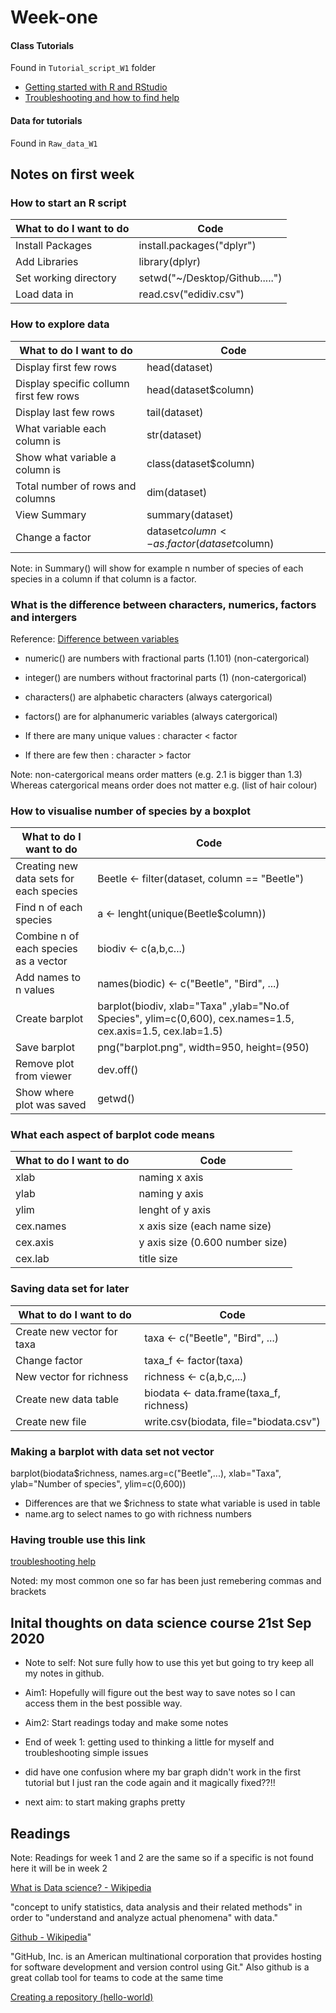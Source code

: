 # Week-one

#### Class Tutorials
Found in `Tutorial_script_W1` folder
* [Getting started with R and RStudio](https://ourcodingclub.github.io/tutorials/intro-to-r/)
* [Troubleshooting and how to find help](https://ourcodingclub.github.io/tutorials/troubleshooting/)

#### Data for tutorials 
Found in `Raw_data_W1`


## Notes on first week
### How to start an R script

What to do I want to do | Code 
------------------------|------
Install Packages | install.packages("dplyr")
Add Libraries | library(dplyr)
Set working directory | setwd("~/Desktop/Github.....")
Load data in | read.csv("edidiv.csv")



### How to explore data

What to do I want to do | Code 
------------------------|------
Display first few rows | head(dataset)
Display specific collumn first few rows | head(dataset$column)
Display last few rows | tail(dataset)
What variable each column is | str(dataset)
Show what variable a column is | class(dataset$column)
Total number of rows and columns | dim(dataset)
View Summary | summary(dataset)
Change a factor | dataset$column <- as.factor(dataset$column)

Note: in Summary() will show for example n number of species of each species in a column if that column is a factor.



### What is the difference between characters, numerics, factors and intergers
Reference: [Difference between variables](http://kddata.co/qa/question.php?nbr=6)

* numeric() are numbers with fractional parts (1.101) (non-catergorical)
* integer() are numbers without fractorinal parts (1) (non-catergorical)
* characters() are alphabetic characters (always catergorical)
* factors() are for alphanumeric variables (always catergorical)

* If there are many unique values : character < factor
* If there are few then : character > factor

Note: non-catergorical means order matters (e.g. 2.1 is bigger than 1.3)
Whereas catergorical means order does not matter e.g. (list of hair colour)



### How to visualise number of species by a boxplot

What to do I want to do | Code 
------------------------|------
Creating new data sets for each species | Beetle <- filter(dataset, column == "Beetle") 
Find n of each species | a <- lenght(unique(Beetle$column))
Combine n of each species as a vector | biodiv <- c(a,b,c...)
Add names to n values | names(biodic) <- c("Beetle", "Bird", ...)
Create barplot | barplot(biodiv, xlab="Taxa" ,ylab="No.of Species", ylim=c(0,600), cex.names=1.5, cex.axis=1.5, cex.lab=1.5)
Save barplot | png("barplot.png", width=950, height=(950) 
Remove plot from viewer | dev.off()
Show where plot was saved | getwd()



### What each aspect of barplot code means 
What to do I want to do | Code 
------------------------|------
xlab | naming x axis
ylab | naming y axis
ylim | lenght of y axis
cex.names | x axis size (each name size)
cex.axis | y axis size (0.600 number size)
cex.lab | title size



### Saving data set for later
What to do I want to do | Code 
------------------------|------
Create new vector for taxa | taxa <- c("Beetle", "Bird", ...)
Change factor | taxa_f <- factor(taxa) 
New vector for richness | richness <- c(a,b,c,...)
Create new data table | biodata <- data.frame(taxa_f, richness)
Create new file | write.csv(biodata, file="biodata.csv")



### Making a barplot with data set not vector
barplot(biodata$richness, names.arg=c("Beetle",...), xlab="Taxa", ylab="Number of species", ylim=c(0,600))

* Differences are that we $richness to state what variable is used in table
* name.arg to select names to go with richness numbers 



### Having trouble use this link
[troubleshooting help](https://ourcodingclub.github.io/tutorials/troubleshooting/)

Noted: my most common one so far has been just remebering commas and brackets

## Inital thoughts on data science course 21st Sep 2020

* Note to self: Not sure fully how to use this yet but going to try keep all my notes in github.

* Aim1: Hopefully will figure out the best way to save notes so I can access them in the best possible way. 

* Aim2: Start readings today and make some notes


* End of week 1: getting used to thinking a little for myself and troubleshooting simple issues

* did have one confusion where my bar graph didn't work in the first tutorial but I just ran the code again and it magically fixed??!!

* next aim: to start making graphs pretty 

## Readings 
Note: Readings for week 1 and 2 are the same so if a specific is not found here it will be in week 2


[What is Data science? - Wikipedia](https://en.wikipedia.org/wiki/Data_science)

"concept to unify statistics, data analysis and their related methods" in order to "understand and analyze actual phenomena" with data."

[Github - Wikipedia](https://en.wikipedia.org/wiki/GitHub)"

"GitHub, Inc. is an American multinational corporation that provides hosting for software development and version control using Git."
Also github is a great collab tool for teams to code at the same time

[Creating a repository (hello-world)](https://guides.github.com/activities/hello-world/)
